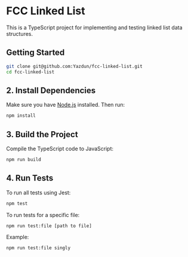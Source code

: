 # FCC Linked List

This is a TypeScript project for implementing and testing linked list data structures.

## Getting Started

```bash
git clone git@github.com:Yazdun/fcc-linked-list.git
cd fcc-linked-list
```

## 2. Install Dependencies

Make sure you have [Node.js](https://nodejs.org/en) installed. Then run:

```bash
npm install
```

## 3. Build the Project

Compile the TypeScript code to JavaScript:

```bash
npm run build
```

## 4. Run Tests

To run all tests using Jest:

```bash
npm test
```

To run tests for a specific file:

```bash
npm run test:file [path to file]
```

Example:

```bash
npm run test:file singly
```
